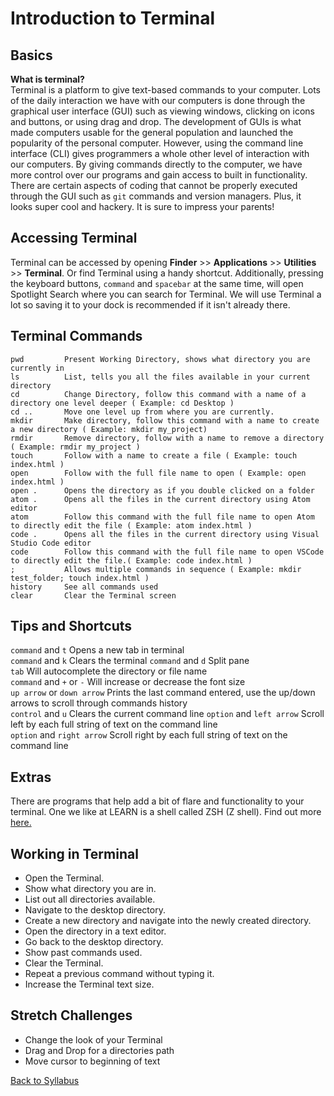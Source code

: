 # Introduction to Terminal

## Basics
**What is terminal?**  
Terminal is a platform to give text-based commands to your computer. Lots of the daily interaction we have with our computers is done through the graphical user interface (GUI) such as viewing windows, clicking on icons and buttons, or using drag and drop. The development of GUIs is what made computers usable for the general population and launched the popularity of the personal computer. However, using the command line interface (CLI) gives programmers a whole other level of interaction with our computers. By giving commands directly to the computer, we have more control over our programs and gain access to built in functionality. There are certain aspects of coding that cannot be properly executed through the GUI such as `git` commands and version managers. Plus, it looks super cool and hackery. It is sure to impress your parents!

## Accessing Terminal
Terminal can be accessed by opening **Finder** >> **Applications** >> **Utilities** >> **Terminal**. Or find Terminal using a handy shortcut. Additionally, pressing the keyboard buttons, `command` and `spacebar` at the same time, will open Spotlight Search where you can search for Terminal. We will use Terminal a lot so saving it to your dock is recommended if it isn't already there.


## Terminal Commands
```
pwd         Present Working Directory, shows what directory you are currently in
ls          List, tells you all the files available in your current directory
cd          Change Directory, follow this command with a name of a directory one level deeper ( Example: cd Desktop )
cd ..       Move one level up from where you are currently.
mkdir       Make directory, follow this command with a name to create a new directory ( Example: mkdir my_project)
rmdir       Remove directory, follow with a name to remove a directory ( Example: rmdir my_project )
touch       Follow with a name to create a file ( Example: touch index.html )
open        Follow with the full file name to open ( Example: open index.html )
open .      Opens the directory as if you double clicked on a folder
atom .      Opens all the files in the current directory using Atom editor
atom        Follow this command with the full file name to open Atom to directly edit the file ( Example: atom index.html )
code .      Opens all the files in the current directory using Visual Studio Code editor
code        Follow this command with the full file name to open VSCode to directly edit the file.( Example: code index.html )
;           Allows multiple commands in sequence ( Example: mkdir test_folder; touch index.html )
history     See all commands used
clear       Clear the Terminal screen
```

## Tips and Shortcuts
`command` and `t`               Opens a new tab in terminal  
`command` and `k`               Clears the terminal
`command` and `d`               Split pane  
`tab`                           Will autocomplete the directory or file name  
`command` and `+` or `-`        Will increase or decrease the font size  
`up arrow` or `down arrow`      Prints the last command entered, use the up/down arrows to scroll through commands history  
`control` and `u`               Clears the current command line
`option` and `left arrow`       Scroll left by each full string of text on the command line       
`option` and `right arrow`      Scroll right by each full string of text on the command line       


## Extras
There are programs that help add a bit of flare and functionality to your terminal. One we like at LEARN is a shell called ZSH (Z shell). Find out more <a href="https://github.com/robbyrussell/oh-my-zsh/wiki/Installing-ZSH" target="_blank">here.</a>


## Working in Terminal

- Open the Terminal.
- Show what directory you are in.
- List out all directories available.
- Navigate to the desktop directory.
- Create a new directory and navigate into the newly created directory.
- Open the directory in a text editor.
- Go back to the desktop directory.
- Show past commands used.
- Clear the Terminal.
- Repeat a previous command without typing it.
- Increase the Terminal text size.

## Stretch Challenges
- Change the look of your Terminal
- Drag and Drop for a directories path
- Move cursor to beginning of text


[ Back to Syllabus ](../README.md#programming-tools)
